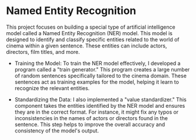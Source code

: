 # Named Entity Recognition

This project focuses on building a special type of artificial intelligence model called a Named Entity Recognition (NER) model. This model is designed to identify and classify specific entities related to the world of cinema within a given sentence. These entities can include actors, directors, film titles, and more.

- Training the Model: To train the NER model effectively, I developed a program called a "train generator." This program creates a large number of random sentences specifically tailored to the cinema domain. These sentences act as training examples for the model, helping it learn to recognize the relevant entities.

- Standardizing the Data:  I also implemented a "value standardizer." This component takes the entities identified by the NER model and ensures they are in the correct format. For instance, it might fix any typos or inconsistencies in the names of actors or directors found in the sentence. This step helps to improve the overall accuracy and consistency of the model's output.
